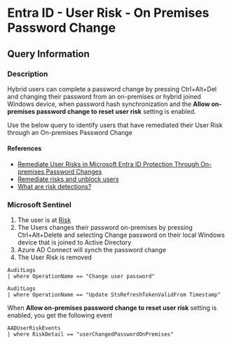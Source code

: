 # Entra ID - User Risk - On Premises Password Change

## Query Information

### Description

Hybrid users can complete a password change by pressing Ctrl+Alt+Del and changing their password from an on-premises or hybrid joined Windows device, when password hash synchronization and the **Allow on-premises password change to reset user risk** setting is enabled.

Use the below query to identify users that have remediated their User Risk through an On-premises Password Change

#### References

- [Remediate User Risks in Microsoft Entra ID Protection Through On-premises Password Changes](https://techcommunity.microsoft.com/t5/microsoft-entra-azure-ad-blog/remediate-user-risks-in-microsoft-entra-id-protection-through-on/ba-p/3773129)
- [Remediate risks and unblock users](https://learn.microsoft.com/en-us/entra/id-protection/howto-identity-protection-remediate-unblock)
- [What are risk detections?](https://learn.microsoft.com/en-us/entra/id-protection/concept-identity-protection-risks)

### Microsoft Sentinel

1. The user is at [Risk](https://learn.microsoft.com/en-us/entra/id-protection/concept-identity-protection-risks)
2. The Users changes their password on-premises by pressing Ctrl+Alt+Delete and selecting Change password on their local Windows device that is joined to Active Directory
3. Azure AD Connect will synch the password change
4. The User Risk is removed

```kql
AuditLogs
| where OperationName == "Change user password"
```

```kql
AuditLogs
| where OperationName == "Update StsRefreshTokenValidFrom Timestamp"
```

When **Allow on-premises password change to reset user risk** setting is enabled, you get the following event

```kql
AADUserRiskEvents
| where RiskDetail == "userChangedPasswordOnPremises"
```

